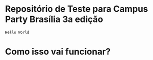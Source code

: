 # Repositório de Teste para Campus Party Brasília 3a edição

`Hello World`


# Como isso vai funcionar?
